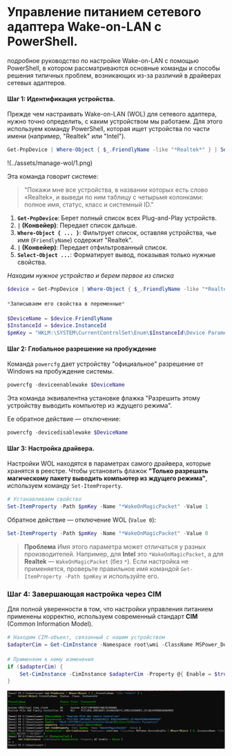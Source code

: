 # Управление питанием сетевого адаптера Wake-on-LAN с PowerShell.

подробное руководство по настройке Wake-on-LAN с помощью PowerShell, в котором рассматриваются основные команды и способы решения типичных проблем, возникающих из-за различий в драйверах сетевых адаптеров.

#### Шаг 1: Идентификация устройства.

Прежде чем настраивать Wake-on-LAN (WOL) для сетевого адаптера, нужно точно определить, с каким устройством мы работаем. Для этого используем команду PowerShell, которая ищет устройства по части имени (например, "Realtek" или "Intel").

```powershell
Get-PnpDevice | Where-Object { $_.FriendlyName -like "*Realtek*" } | Select-Object FriendlyName, Status, Class, InstanceId
```
!(../assets/manage-wol/1.png)

Эта команда говорит системе:
> "Покажи мне все устройства, в названии которых есть слово «Realtek», и выведи по ним таблицу с четырьмя колонками: полное имя, статус, класс и системный ID."

1.  **`Get-PnpDevice`**: Берет полный список всех Plug-and-Play устройств.
2.  **`|` (Конвейер)**: Передает список дальше.
3.  **`Where-Object { ... }`**: Фильтрует список, оставляя устройства, чье имя (`FriendlyName`) содержит "Realtek".
4.  **`|` (Конвейер)**: Передает отфильтрованный список.
5.  **`Select-Object ...`**: Форматирует вывод, показывая только нужные свойства.

*Находим нужное устройство и берем первое из списка*

```powershell
$device = Get-PnpDevice | Where-Object { $_.FriendlyName -like "*Realtek*" } | Select-Object -First 1

*Записываем его свойства в переменные*

$DeviceName = $device.FriendlyName
$InstanceId = $device.InstanceId
$pmKey = "HKLM:\SYSTEM\CurrentControlSet\Enum\$InstanceId\Device Parameters"
```

#### Шаг 2: Глобальное разрешение на пробуждение

Команда `powercfg` дает устройству "официальное" разрешение от Windows на пробуждение системы.
```powershell
powercfg -deviceenablewake $DeviceName
```
Эта команда эквивалентна установке флажка "Разрешить этому устройству выводить компьютер из ждущего режима".

Ее обратное действие — отключение:
```powershell
powercfg -devicedisablewake $DeviceName
```
#### Шаг 3: Настройка драйвера.
Настройки WOL находятся в параметрах самого драйвера, которые хранятся в реестре. 
Чтобы установить флажок **"Только разрешать магическому пакету выводить компьютер из ждущего режима"**, 
используем команду `Set-ItemProperty`.

```powershell
# Устанавливаем свойство
Set-ItemProperty -Path $pmKey -Name "*WakeOnMagicPacket" -Value 1
```
Обратное действие — отключение WOL (`Value 0`):
```powershell
Set-ItemProperty -Path $pmKey -Name "*WakeOnMagicPacket" -Value 0
```
> **Проблема** Имя этого параметра может отличаться у разных производителей. Например, для **Intel** это `*WakeOnMagicPacket`, а для **Realtek** — `WakeOnMagicPacket` (без `*`). Если настройка не применяется, проверьте правильное имя командой `Get-ItemProperty -Path $pmKey` и используйте его.

### Шаг 4: Завершающая настройка через CIM
Для полной уверенности в том, что настройки управления питанием применены корректно, используем современный стандарт **CIM** (Common Information Model).

```powershell
# Находим CIM-объект, связанный с нашим устройством
$adapterCim = Get-CimInstance -Namespace root\wmi -ClassName MSPower_DeviceEnable | Where-Object { $_.InstanceName -like "*$($instanceId.Split('\')[-1])*" }

# Применяем к нему изменения
if ($adapterCim) {
    Set-CimInstance -CimInstance $adapterCim -Property @{ Enable = $true }
}
```

![1](../assets/manage-wol/1.png)